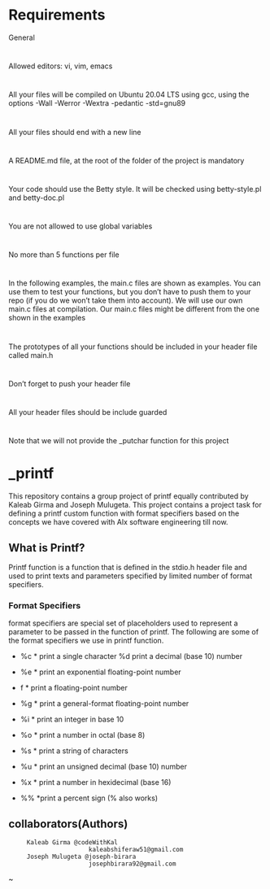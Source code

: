 # Requirements
General
#
Allowed editors: vi, vim, emacs
#

All your files will be compiled on Ubuntu 20.04 LTS using gcc, using the options -Wall -Werror -Wextra -pedantic -std=gnu89
#
All your files should end with a new line
#
A README.md file, at the root of the folder of the project is mandatory
#
Your code should use the Betty style. It will be checked using betty-style.pl and betty-doc.pl
#
You are not allowed to use global variables
#
No more than 5 functions per file
#
In the following examples, the main.c files are shown as examples. You can use them to test your functions, but you don’t have to push them to your repo (if you do we won’t take them into account). We will use our own main.c files at compilation. Our main.c files might be different from the one shown in the examples
#
The prototypes of all your functions should be included in your header file called main.h
#
Don’t forget to push your header file
#
All your header files should be include guarded
#
Note that we will not provide the _putchar function for this project
#

# _printf
This repository contains a group project of printf equally contributed by Kaleab Girma and Joseph Mulugeta.
This project contains a project task for defining a printf custom function with format specifiers based on the concepts we have covered with Alx software engineering till now.
## What is Printf?
Printf function is a function that is defined in the stdio.h header file and used to print texts and parameters specified by limited number of format specifiers.
### Format Specifiers
format specifiers are special set of placeholders used to represent a parameter to be passed in the function of printf.
The following are some of the format specifiers we use in printf function.
* %c
        * print a single character %d print a decimal (base 10) number 


* %e
        * print an exponential floating-point number
* f
        * print a floating-point number 

* %g
        * print a general-format floating-point number
* %i
        * print an integer in base 10 
* %o
        * print a number in octal (base 8)
* %s
        * print a string of characters 
* %u
        * print an unsigned decimal (base 10) number
* %x
        * print a number in hexidecimal (base 16) 
* %%
        *print a percent sign (\% also works)



## collaborators(Authors)
         Kaleab Girma @codeWithKal
                          kaleabshiferaw51@gmail.com
         Joseph Mulugeta @joseph-birara
                          josephbirara92@gmail.com
~                                                  
